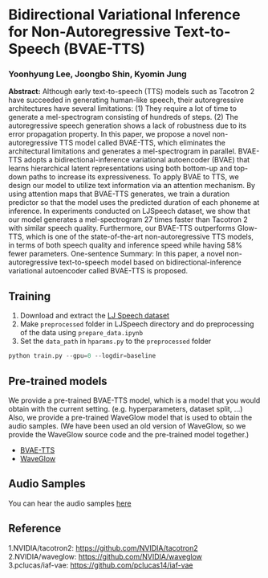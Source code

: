 # Bidirectional Variational Inference for Non-Autoregressive Text-to-Speech (BVAE-TTS)  
### Yoonhyung Lee, Joongbo Shin, Kyomin Jung  
**Abstract:** Although early text-to-speech (TTS) models such as Tacotron 2 have succeeded in generating human-like speech, their autoregressive architectures have several limitations: (1) They require a lot of time to generate a mel-spectrogram consisting of hundreds of steps. (2) The autoregressive speech generation shows a lack of robustness due to its error propagation property. In this paper, we propose a novel non-autoregressive TTS model called BVAE-TTS, which eliminates the architectural limitations and generates a mel-spectrogram in parallel. BVAE-TTS adopts a bidirectional-inference variational autoencoder (BVAE) that learns hierarchical latent representations using both bottom-up and top-down paths to increase its expressiveness. To apply BVAE to TTS, we design our model to utilize text information via an attention mechanism. By using attention maps that BVAE-TTS generates, we train a duration predictor so that the model uses the predicted duration of each phoneme at inference. In experiments conducted on LJSpeech dataset, we show that our model generates a mel-spectrogram 27 times faster than Tacotron 2 with similar speech quality. Furthermore, our BVAE-TTS outperforms Glow-TTS, which is one of the state-of-the-art non-autoregressive TTS models, in terms of both speech quality and inference speed while having 58% fewer parameters.
One-sentence Summary: In this paper, a novel non-autoregressive text-to-speech model based on bidirectional-inference variational autoencoder called BVAE-TTS is proposed.


## Training  
1. Download and extract the [LJ Speech dataset](https://keithito.com/LJ-Speech-Dataset/)  
2. Make `preprocessed` folder in LJSpeech directory and do preprocessing of the data using `prepare_data.ipynb`  
3. Set the `data_path` in `hparams.py` to the `preprocessed` folder  
```python
python train.py --gpu=0 --logdir=baseline  
```  


## Pre-trained models  
We provide a pre-trained BVAE-TTS model, which is a model that you would obtain with the current setting. (e.g. hyperparameters, dataset split, ...)  
Also, we provide a pre-trained WaveGlow model that is used to obtain the audio samples. (We have been used an old version of WaveGlow, so we provide the WaveGlow source code and the pre-trained model together.)
- [BVAE-TTS](http://milabfile.snu.ac.kr:16000/bvae-tts/bvae_tts_300k.pt)  
- [WaveGlow](http://milabfile.snu.ac.kr:16000/bvae-tts/waveglow_256channels.pt)  


## Audio Samples  
You can hear the audio samples [here](https://leeyoonhyung.github.io/Transformer-TTS/)  


## Reference
1.NVIDIA/tacotron2: https://github.com/NVIDIA/tacotron2  
2.NVIDIA/waveglow: https://github.com/NVIDIA/waveglow  
3.pclucas/iaf-vae: https://github.com/pclucas14/iaf-vae
